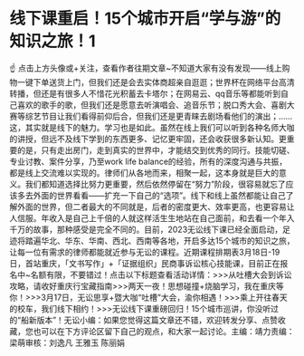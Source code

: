 # 线下课重启！15个城市开启“学与游”的知识之旅！1

☝ 点击上方头像或+关注，查看作者往期文章~不知道大家有没有发现——线上购物一键下单送货上门，但我们还是会去实体商超亲自逛逛；世界杯在网络平台高清转播，但还是有很多人不惜花光积蓄去卡塔尔；在网易云、qq音乐等都能听到自己喜欢的歌手的歌，但我们还是愿意去听演唱会、追音乐节；脱口秀大会、喜剧大赛等综艺节目让我们看得前仰后合，但我们还是更青睐去剧场看他们的演出；……这，其实就是线下的魅力。学习也是如此。虽然在线上我们可以听到各种名师大咖的讲授，但远不及线下学到的东西更多、记忆更牢固，还会收获很多新认知。更重要的是，只有走出房门，走到真实的世界中，才能结交到优秀的同行。技能切磋、专业讨教、案件分享，乃至work life balance的经验，所有的深度沟通与共振，都是线上交流难以实现的。律师们从各地而来，相聚一起，这本身就是巨大的意义。我们都知道选择比努力更重要，然后依然停留在“努力”阶段，很容易就忘了应该多去外面的世界看看——扩充一下自己的“选项”。线下和线上虽然都能让自己了解外面的世界，但二者最大的不同就是，后者的密度更大、效率更高，也更容易让人信服。年收入是自己上千倍的人就这样活生生地站在自己面前，和去看一个年入千万的故事，那种感受是完全不同的。目前，2023无讼线下课已经全面启动，足迹将踏遍华北、华东、华南、西北、西南等各地，开启多达15个城市的知识之旅，让每一位有需求的律师都能就近参与无讼的课程。近期课程排期表3月18日-19日，首站重庆，「文书写作」+「证据组织」民商事诉讼核心技能课，目前正在报名中~名额有限，不要错过！点击以下标题查看活动详情：>>>从吐槽大会到诉讼攻略，请收好重庆行宝藏指南>>>两天一夜！思想碰撞+烧脑学习，我在重庆等你！>>>3月17日，无讼思享+暨大咖“吐槽”大会，渝你相遇！>>>乘上开往春天的校车，我们线下相约！>>>无讼线下课重磅回归！15个城市巡讲，你没听过的“船新版本”！无讼小编：如果您觉得这篇文章还不错，欢迎转发分享、点赞收藏，您也可以在下方评论区留下自己的观点，和大家一起讨论。主编：靖力责编：梁萌审核：刘逸凡 王雅玉 陈丽娟

